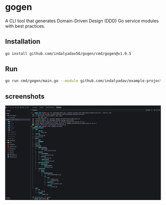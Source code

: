 # gogen

A CLI tool that generates Domain-Driven Design (DDD) Go service modules with best practices.

## Installation

```bash
go install github.com/indalyadav56/gogen/cmd/gogen@v1.0.5
```

## Run

```bash
go run cmd/gogen/main.go --module github.com/indalyadav/example-project --entity user
```

## screenshots

![screenshot](./screenshots/image.png)
